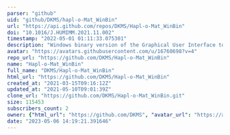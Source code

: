 ```yaml
---
parser: "github"
uid: "github/DKMS/hapl-o-Mat_WinBin"
url: "https://api.github.com/repos/DKMS/Hapl-o-Mat_WinBin"
doi: "10.1016/J.HUMIMM.2021.11.002"
timestamp: "2022-05-01 01:11:33.075301"
description: "Windows binary version of the Graphical User Interface to Hapl-o-Mat. Includes also a binary version of the command line interface."
avatar: "https://avatars.githubusercontent.com/u/16760698?v=4"
repo_url: "https://github.com/DKMS/Hapl-o-Mat_WinBin"
name: "Hapl-o-Mat_WinBin"
full_name: "DKMS/Hapl-o-Mat_WinBin"
html_url: "https://github.com/DKMS/Hapl-o-Mat_WinBin"
created_at: "2021-03-15T09:16:12Z"
updated_at: "2021-05-10T09:01:39Z"
clone_url: "https://github.com/DKMS/Hapl-o-Mat_WinBin.git"
size: 115453
subscribers_count: 2
owner: {"html_url": "https://github.com/DKMS", "avatar_url": "https://avatars.githubusercontent.com/u/16760698?v=4", "login": "DKMS", "type": "Organization"}
date: "2023-05-06 14:19:21.391646"
---
```

